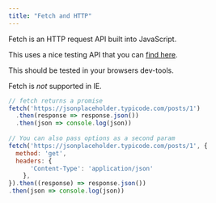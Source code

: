 ```yaml
---
title: "Fetch and HTTP"
---
```


Fetch is an HTTP request API built into JavaScript.

This uses a nice testing API that you can [find here](https://jsonplaceholder.typicode.com/).

This should be tested in your browsers dev-tools.

Fetch is *not* supported in IE. 

```javascript
// fetch returns a promise
fetch('https://jsonplaceholder.typicode.com/posts/1')
  .then(response => response.json())
  .then(json => console.log(json))
  
// You can also pass options as a second param
fetch('https://jsonplaceholder.typicode.com/posts/1', {
  method: 'get',
  headers: {
      'Content-Type': 'application/json'
    },
}).then((response) => response.json())
.then(json => console.log(json))
```